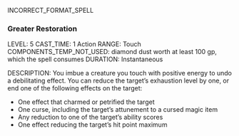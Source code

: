 INCORRECT_FORMAT_SPELL
### Greater Restoration
LEVEL: 5
CAST_TIME: 1 Action
RANGE: Touch
COMPONENTS_TEMP_NOT_USED: diamond dust worth at least 100 gp, which the spell consumes
DURATION: Instantaneous

DESCRIPTION:
You imbue a creature you touch with positive energy to undo a debilitating effect. You can reduce the target’s exhaustion level by one, or end one of the following effects on the target:
* One effect that charmed or petrified the target
* One curse, including the target’s attunement to a cursed magic item
* Any reduction to one of the target’s ability scores
* One effect reducing the target’s hit point maximum
